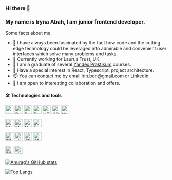 ### Hi there 👋 
### My name is Iryna Abah, I am junior frontend developer.

Some facts about me.

- 🔭 I have always been fascinated by the fact how code and the cutting edge technology could be leveraged into admirable and convenient user interfaces which solve many problems and tasks. 
- 🌱 Currently working for Laurus Trust, UK.
- 🌱 I am a graduate of several [Yandex Praktikum](https://practicum.yandex.com/web/) courses. 
- 🔭 Have a special interest in React, Typescript, project architecture.
- 📫 You can contact me by email irin.bon@gmail.com or [LinkedIn](https://www.linkedin.com/in/iryna-abah/).
- 👯 I am open to interesting collaboration and offers.

#### 🛠  Technologies and tools

<a name="learning-now"></a>

[<img src="https://img.shields.io/badge/JavaScript-282C34?logo=javascript&logoColor=F7DF1E" alt="JavaScript logo" title="JavaScript" height="25" />][tech_tools_anchor]
[<img src="https://img.shields.io/badge/React-282C34?logo=react&logoColor=61DAFB" alt="React logo" title="React" height="25" />][tech_tools_anchor]
[<img src="https://img.shields.io/badge/Redux-282C34?logo=redux&logoColor=764eba" alt="React logo" title="Redux" height="25" />][tech_tools_anchor]
[<img src="https://img.shields.io/badge/Typescript-282C34?logo=typescript&logoColor=367bc4" alt="React logo" title="React" height="25" />][tech_tools_anchor]
[<img src="https://img.shields.io/badge/HTML5-282C34?logo=html5&logoColor=E34F26" alt="HTML5 logo" title="HTML5" height="25" />][tech_tools_anchor]
[<img src="https://img.shields.io/badge/CSS3-282C34?logo=css3&logoColor=1572B6" alt="CSS3 logo" title="CSS3" height="25" />][tech_tools_anchor]
[<img src="https://img.shields.io/badge/Webpack-282C34?logo=webpack&logoColor=8ED5FA" alt="Webpack logo" title="Webpack" height="25" />][tech_tools_anchor]
&nbsp;

[<img src="https://img.shields.io/badge/MongoDB-282C34?logo=mongodb&logoColor=47A248" alt="MongoDB logo" title="MongoDB" height="25" />][learning_next_anchor]
[<img src="https://img.shields.io/badge/MySQL-282C34?logo=mysql&logoColor=00758F" alt="MySQL logo" title="MongoDB" height="25" />][learning_next_anchor]
[<img src="https://img.shields.io/badge/Node.js-282C34?logo=node.js&logoColor=339933" alt="Node.js logo" title="Node.js" height="25" />][learning_next_anchor]
[<img src="https://img.shields.io/badge/Express-282C34?logo=express&logoColor=FFFFFF" alt="Express.js logo" title="Express.js" height="25" />][learning_next_anchor]
&nbsp;

[<img src="https://img.shields.io/badge/ESLint-282C34?logo=eslint&logoColor=4B32C3" alt="ESLint logo" title="ESLint" height="25" />][tech_tools_anchor]
[<img src="https://img.shields.io/badge/git-282C34?logo=git&logoColor=F05032" alt="git logo" title="git" height="25" />][tech_tools_anchor]
[<img src="https://img.shields.io/badge/JEST-282C34?logo=jest&logoColor=c33f21" alt="JEST logo" title="JEST" height="25" />][tech_tools_anchor]
[<img src="https://img.shields.io/badge/Cypress-282C34?logo=cypress&logoColor=24262e" alt="JEST logo" title="Cypress" height="25" />][tech_tools_anchor]
&nbsp;

[<img src="https://img.shields.io/badge/REST API-282C34?logo=restapi&logoColor=4B32C3" alt="ESLint logo" title="REST API" height="25" />][api_anchor]
[<img src="https://img.shields.io/badge/WebSocket API-282C34?logo=websocketapi&logoColor=F05032" alt="git logo" title="WebSocket API" height="25" />][api_anchor]


[tech_tools_anchor]: #bonjour--
[learning_now_anchor]: #learning-now
[learning_next_anchor]: #learning-next
[api_anchor]: #api

[![Anurag's GitHub stats](https://github-readme-stats.vercel.app/api?username=Irina-abah&show_icons=true&&bg_color=40,FFFBBE,F3B7EF)](https://github.com/Irina-abah/github-readme-stats)

[![Top Langs](https://github-readme-stats.vercel.app/api/top-langs/?username=Irina-abah&layout=compact)](https://github.com/Irina-abah/github-readme-stats)



